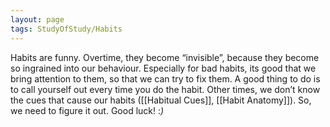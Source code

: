 ```yaml
---
layout: page
tags: StudyOfStudy/Habits 
---
```


Habits are funny. Overtime, they become “invisible”, because they become so ingrained into our behaviour. Especially for bad habits, its good that we bring attention to them, so that we can try to fix them. A good thing to do is to call yourself out every time you do the habit. Other times, we don’t know the cues that cause our habits ([[Habitual Cues]], [[Habit Anatomy]]). So, we need to figure it out. Good luck! :*)*